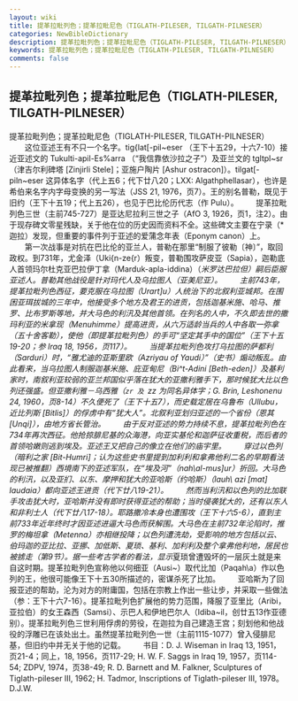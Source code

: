 ```yaml
---
layout: wiki
title: 提革拉毗列色；提革拉毗尼色（TIGLATH-PILESER, TILGATH-PILNESER）
categories: NewBibleDictionary
description: 提革拉毗列色；提革拉毗尼色（TIGLATH-PILESER, TILGATH-PILNESER）
keywords: 提革拉毗列色；提革拉毗尼色（TIGLATH-PILESER, TILGATH-PILNESER）
comments: false
---
```


## 提革拉毗列色；提革拉毗尼色（TIGLATH-PILESER, TILGATH-PILNESER）



提革拉毗列色；提革拉毗尼色（TIGLATH-PILESER,
TILGATH-PILNESER）
　　这位亚述王有不只一个名字。tig{lat[-pil~eser （王下十五29，十六7-10）接近亚述文的 Tukulti-apil-Es%arra （“我信靠依沙拉之子”）及亚兰文的 tgltpl~sr （津吉尔利碑塔 [Zinjirli Stele]；亚施户陶片 [Ashur ostracon]）。tilgat[-piln~eser 这异体名字（代上五6；代下廿八20；LXX: Algathphellasar），也许是希伯来名字内字母变换的另一写法（JSS
21, 1976，页7）。王的别名普勒，既见于旧约（王下十五19；代上五26），也见于巴比伦历代志（作 Pulu）。
　　提革拉毗列色三世（主前745-727）是亚达尼拉利三世之子（AfO
3, 1926，页1，注2）。由于现存碑文零星残缺，关于他在位的历史因而资料不全。这些碑文主要在宁录（*迦拉）发现，但重要的事件列于亚述的爱蒲念年表（Eponym canon）上。
　　第一次战事是对抗在巴比伦的亚兰人，普勒在那里“制服了彼勒〔神〕”，取回政权。到731年，尤金泽（Uki{n-ze{r）叛变，普勒围攻萨皮亚（Sapia），迦勒底人首领玛尔杜克亚巴拉伊丁拿（Marduk-apla-iddina）（*米罗达巴拉但）嗣后臣服亚述人。普勒其他战役是针对玛代人及乌拉图人（亚美尼亚）。
　　主前743年，提革拉毗列色西征，要克服在乌拉图（Urart]u）人统治下的北叙利亚城邦。在围困亚珥拔城的三年中，他接受多个地方及君王的进贡，包括迦基米施、哈马、*推罗、比布罗斯等地，并大马色的利汛及其他首领。在列名的人中，不久即去世的撒玛利亚的*米拿现（Menuhimme）提高进贡，从六万适龄当兵的人中各取一弥拿（五十舍客勒），使他（即提革拉毗列色）的手可“坚定其手中的国位”（王下十五19-20；参 Iraq
18, 1956，页117）。
　　当提革拉毗列色攻打乌拉图的萨都利（Sarduri）时，“雅尤迪的亚斯里欧（Azriyau of Yaudi）”（史书）煽动叛乱。由此看来，当乌拉图人制服迦基米施、庇亚甸尼（Bi^t-Adini [Beth-eden]）及基利家时，南叙利亚较弱的亚兰邦国似乎落在犹大的亚撒利雅手下，那时候犹大比以色列还强盛。但亚撒利雅－乌西雅（`zr 及 `zz 为同名异体字；G. Brin, Leshonenu 24, 1960，页8-14）不久便死了（王下十五7），而史载定居在乌鲁布（Ullubu，近比列斯 [Bitlis]）的俘虏中有“犹大人”。北叙利亚划归亚述的一个省份（恩其 [Unqi]），由地方省长管治。
　　由于反对亚述的势力持续不息，提革拉毗列色在734年再次西征。他抢掠腓尼基的众海港，向亚实基伦和迦萨征收重税，而后者的首领哈嫩则逃到埃及。亚述王又把自己的像立在他们的庙宇里。
　　穿过以色列（暗利之家 [Bit-Humri]；认为这些史书里提到加利利和拿弗他利二名的早期看法现已被推翻）西境南下的亚述军队，在“埃及河”（nah\al-mus]ur）折回。大马色的利汛，以及亚扪、以东、摩押和犹大的亚哈斯（约哈斯）（lauh\ azi [mat]
Iaudaia）都向亚述王进贡（代下廿八19-21）。
　　然而当利汛和以色列的比加联手攻击犹大时，亚哈斯并没有即时获得亚述的帮助；当时侵袭犹大的，还有以东人和非利士人（代下廿八17-18）。耶路撒冷本身也遭围攻（王下十六5-6），直到主前733年近年终时才因亚述进逼大马色而获解围。大马色在主前732年沦陷时，推罗的梅坦拿（Metenna）亦相继投降；以色列遭洗劫，受影响的地方包括以云、伯玛迦的亚比拉、亚挪、加低斯、夏琐、基利、加利利及整个拿弗他利地，居民也被掳走（第9节）。据一些考古学者的看法，显示*夏琐曾遭毁坏的一层灰土就是来自这时期。提革拉毗列色宣称他以何细亚（Ausi~）取代比加（Paqah\a）作以色列的王，他很可能像王下十五30所描述的，密谋杀死了比加。
　　亚哈斯为了回报亚述的帮助，沦为对方的附庸国，包括在宗教上作出一些让步，并采取一些做法（参：王下十六7-16）。提革拉毗列色扩展他的势力范围，降服了亚里比（Aribi，亚拉伯）的女王森西（Samsi）、示巴人和伊地巴尔人（Idiba~il，创廿五13作亚德别）。提革拉毗列色三世利用俘虏的劳役，在迦拉为自己建造王宫；刻划他和他战役的浮雕已在该处出土。虽然提革拉毗列色一世（主前1115-1077）曾入侵腓尼基，但旧约中并无关于他的记载。
　　书目：D. J. Wiseman in Iraq 13, 1951，页21-4；同上，18, 1956，页117-29; H. W. F. Saggs in Iraq 19, 1957，页114-54; ZDPV, 1974，页38-49; R. D. Barnett and M.
Falkner, Sculptures of Tiglath-pileser
III, 1962; H. Tadmor, Inscriptions of
Tiglath-pileser III, 1978。
D.J.W.




